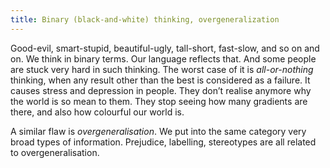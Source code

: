 ```yaml
---
title: Binary (black-and-white) thinking, overgeneralization
---
```


Good-evil, smart-stupid, beautiful-ugly, tall-short, fast-slow, and so on and on. We think in binary terms. Our language reflects that. And some people are stuck very hard in such thinking. The worst case of it is *all-or-nothing* thinking, when any result other than the best is considered as a failure. It causes stress and depression in people. They don’t realise anymore why the world is so mean to them. They stop seeing how many gradients are there, and also how colourful our world is.

A similar flaw is *overgeneralisation*. We put into the same category very broad types of information. Prejudice, labelling, stereotypes are all related to overgeneralisation.
